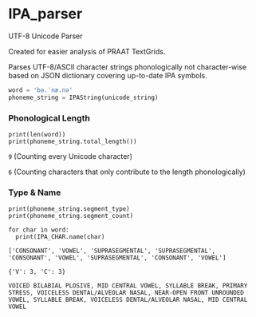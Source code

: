 # IPA_parser
UTF-8 Unicode Parser

Created for easier analysis of PRAAT TextGrids.


Parses UTF-8/ASCII character strings phonologically not character-wise based on JSON dictionary covering up-to-date IPA symbols.


```python
word = 'bə.ˈnæ.nə'
phoneme_string = IPAString(unicode_string)
```
### Phonological Length
```
print(len(word)) 
print(phoneme_string.total_length()) 
```
  `9` (Counting every Unicode character)
  
  `6` (Counting characters that only contribute to the length phonologically)

### Type & Name
```
print(phoneme_string.segment_type)
print(phoneme_string.segment_count)

for char in word:
  print(IPA_CHAR.name(char)
```
`['CONSONANT', 'VOWEL', 'SUPRASEGMENTAL', 'SUPRASEGMENTAL', 'CONSONANT', 'VOWEL', 'SUPRASEGMENTAL', 'CONSONANT', 'VOWEL']`

`{'V': 3, 'C': 3}`

`VOICED BILABIAL PLOSIVE,
MID CENTRAL VOWEL,
SYLLABLE BREAK,
PRIMARY STRESS,
VOICELESS DENTAL/ALVEOLAR NASAL,
NEAR-OPEN FRONT UNROUNDED VOWEL,
SYLLABLE BREAK,
VOICELESS DENTAL/ALVEOLAR NASAL,
MID CENTRAL VOWEL`

